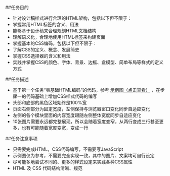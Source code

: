 ##任务目的

* 针对设计稿样式进行合理的HTML架构，包括以下但不限于：
* 掌握常用HTML标签的含义、用法
* 能够基于设计稿来合理规划HTML文档结构
* 理解语义化，合理地使用HTML标签来构建页面
* 掌握基本的CSS编码，包括以下但不限于：
* 了解CSS的定义、概念、发展简史
* 掌握CSS选择器的含义和用法
* 实践并掌握CSS的颜色、字体、背景、边框、盒模型、简单布局等样式的定义方式

##任务描述

* 基于第一个任务“零基础HTML编码”的代码，参考 [示例图（点击查看）](http://7xrp04.com1.z0.glb.clouddn.com/task_1_5_1.jpg) ，在步骤一的代码基础上增加CSS样式代码的编写
* 头部和底部的黑色区域始终是100%宽
* 页面右侧部分为固定宽度，左侧保持与浏览器窗口变化同步自适应变化
* 左侧的各个模块里面的内容宽度跟随左侧整体宽度同步自适应变化
* 10张图片需要永远都完整展现，所以会随着宽度变窄，从两行变成三行甚至更多，也有可能随着宽度变宽，变成一行

##任务注意事项

* 只需要完成HTML，CSS代码编写，不需要写JavaScript
* 示例图仅为参考，不需要完全实现一致，其中的图片、文案均可自行设定
* 尽可能多地尝试不同的、更多的样式设定来实践各种CSS属性
* HTML 及 CSS 代码结构清晰、规范